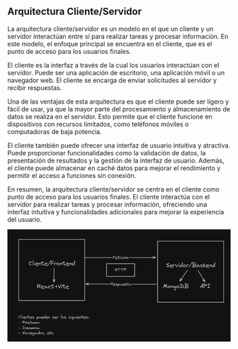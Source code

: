
## Arquitectura Cliente/Servidor

La arquitectura cliente/servidor es un modelo en el que un cliente y un servidor interactúan entre sí para realizar tareas y procesar información. En este modelo, el enfoque principal se encuentra en el cliente, que es el punto de acceso para los usuarios finales.

El cliente es la interfaz a través de la cual los usuarios interactúan con el servidor. Puede ser una aplicación de escritorio, una aplicación móvil o un navegador web. El cliente se encarga de enviar solicitudes al servidor y recibir respuestas.

Una de las ventajas de esta arquitectura es que el cliente puede ser ligero y fácil de usar, ya que la mayor parte del procesamiento y almacenamiento de datos se realiza en el servidor. Esto permite que el cliente funcione en dispositivos con recursos limitados, como teléfonos móviles o computadoras de baja potencia.

El cliente también puede ofrecer una interfaz de usuario intuitiva y atractiva. Puede proporcionar funcionalidades como la validación de datos, la presentación de resultados y la gestión de la interfaz de usuario. Además, el cliente puede almacenar en caché datos para mejorar el rendimiento y permitir el acceso a funciones sin conexión.

En resumen, la arquitectura cliente/servidor se centra en el cliente como punto de acceso para los usuarios finales. El cliente interactúa con el servidor para realizar tareas y procesar información, ofreciendo una interfaz intuitiva y funcionalidades adicionales para mejorar la experiencia del usuario.

![arquitecturacliente-servidor.png](../images/Arquitecturacliente-servidor.png)